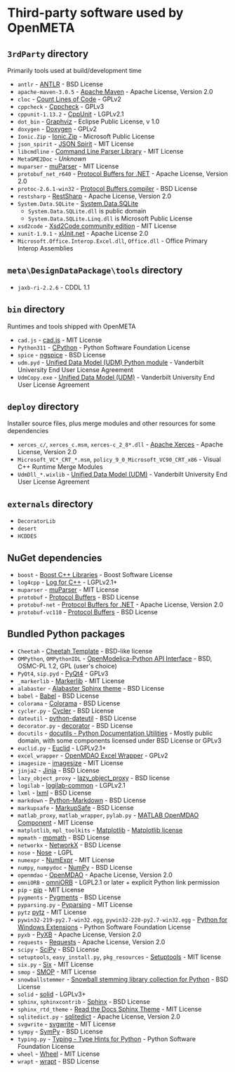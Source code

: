 Third-party software used by OpenMETA
=====================================

`3rdParty` directory
------------------

Primarily tools used at build/development time

  * `antlr` - [ANTLR](http://www.antlr.org/) - BSD License
  * `apache-maven-3.0.5` - [Apache Maven](https://maven.apache.org/) - Apache License, Version 2.0
  * `cloc` - [Count Lines of Code](http://cloc.sourceforge.net/) - GPLv2
  * `cppcheck` - [Cppcheck](http://cppcheck.sourceforge.net/) - GPLv3
  * `cppunit-1.13.2` - [CppUnit](https://sourceforge.net/projects/cppunit/) - LGPLv2.1
  * `dot_bin` - [Graphviz](http://www.graphviz.org/) - Eclipse Public License, v 1.0
  * `doxygen` - [Doxygen](http://www.stack.nl/~dimitri/doxygen/) - GPLv2
  * `Ionic.Zip` - [Ionic.Zip](https://dotnetzip.codeplex.com/) - Microsoft Public License
  * `json_spirit` - [JSON Spirit](https://www.codeproject.com/Articles/20027/JSON-Spirit-A-C-JSON-Parser-Generator-Implemented) - MIT License
  * `libcmdline` - [Command Line Parser Library](https://commandline.codeplex.com/) - MIT License
  * `MetaGME2Doc` - *Unknown*
  * `muparser` - [muParser][muparser] - MIT License
  * `protobuf_net_r640` - [Protocol Buffers for .NET][Protobuf.NET] - Apache License, Version 2.0
  * `protoc-2.6.1-win32` - [Protocol Buffers compiler][Protobuf] - BSD License
  * `restsharp` - [RestSharp](http://restsharp.org/) - Apache License, Version 2.0
  * `System.Data.SQLite` - [System.Data.SQLite](https://system.data.sqlite.org/index.html/doc/trunk/www/index.wiki)
      * `System.Data.SQLite.dll` is public domain
      * `System.Data.SQLite.Linq.dll` is Microsoft Public License
  * `xsd2code` - [Xsd2Code community edition](https://xsd2code.codeplex.com/) - MIT License
  * `xunit-1.9.1` - [xUnit.net](https://xunit.github.io/) - Apache License 2.0
  * `Microsoft.Office.Interop.Excel.dll`, `Office.dll` - Office Primary Interop Assemblies

`meta\DesignDataPackage\tools` directory
---------------
  * `jaxb-ri-2.2.6` - CDDL 1.1

`bin` directory
---------------

Runtimes and tools shipped with OpenMETA

  * `cad.js` - [cad.js](https://github.com/ghemingway/cad.js) - MIT License
  * `Python311` - [CPython](https://www.python.org/) - Python Software Foundation License
  * `spice` - [ngspice](http://ngspice.sourceforge.net/) - BSD License
  * `udm.pyd` - [Unified Data Model (UDM) Python module][UDM] - Vanderbilt University End User License Agreement
  * `UdmCopy.exe` - [Unified Data Model (UDM)][UDM] - Vanderbilt University End User License Agreement

`deploy` directory
------------------

Installer source files, plus merge modules and other resources for some dependencies

  * `xerces_c/`, `xerces_c.msm`, `xerces-c_2_8*.dll` - [Apache Xerces](http://xerces.apache.org/) - Apache License, Version 2.0
  * `Microsoft_VC*_CRT_*.msm`, `policy_9_0_Microsoft_VC90_CRT_x86` - Visual C++ Runtime Merge Modules
  * `UdmDll_*.wixlib` - [Unified Data Model (UDM)][UDM] - Vanderbilt University End User License Agreement

[UDM]: http://www.isis.vanderbilt.edu/tools/UDM

`externals` directory
---------------------

  * `DecoratorLib`
  * `desert`
  * `HCDDES`

NuGet dependencies
------------------

  * `boost` - [Boost C++ Libraries](http://www.boost.org/) - Boost Software License
  * `log4cpp` - [Log for C++](http://log4cpp.sourceforge.net/) - LGPLv2.1+
  * `muparser` - [muParser][muparser] - MIT License
  * `protobuf` - [Protocol Buffers][Protobuf] - BSD License
  * `protobuf-net` - [Protocol Buffers for .NET][Protobuf.NET] - Apache License, Version 2.0
  * `protobuf-vc110` - [Protocol Buffers][Protobuf] - BSD License

[muparser]: http://beltoforion.de/article.php?a=muparser
[Protobuf]: https://developers.google.com/protocol-buffers/
[Protobuf.NET]: https://github.com/mgravell/protobuf-net

Bundled Python packages
-----------------------
* `Cheetah` - [Cheetah Template](http://cheetahtemplate.org/) - BSD-like license
* `OMPython`, `OMPythonIDL` - [OpenModelica-Python API Interface](https://github.com/OpenModelica/OMPython) - BSD, OSMC-PL 1.2, GPL (user's choice)
* `PyQt4`, `sip.pyd` - [PyQt4](https://riverbankcomputing.com/software/pyqt/intro) - GPLv3
* `_markerlib` - [Markerlib](https://bitbucket.org/dholth/markerlib/) - MIT License
* `alabaster` - [Alabaster Sphinx theme](https://alabaster.readthedocs.io/) - BSD License
* `babel` - [Babel](http://babel.pocoo.org/) - BSD License
* `colorama` - [Colorama](https://github.com/tartley/colorama) - BSD License
* `cycler.py` - [Cycler](https://github.com/matplotlib/cycler) - BSD License
* `dateutil` - [python-dateutil](https://dateutil.readthedocs.io/en/stable/) - BSD License
* `decorator.py` - [decorator](https://github.com/micheles/decorator) - BSD License
* `docutils` - [docutils - Python Documentation Utilities](http://docutils.sourceforge.net/) - Mostly public domain, with some components licensed under BSD License or GPLv3
* `euclid.py` - [Euclid](https://code.google.com/archive/p/pyeuclid/) - LGPLv2.1+
* `excel_wrapper` - [OpenMDAO Excel Wrapper](https://github.com/OpenMDAO-Plugins/excel_wrapper) - GPLv2
* `imagesize` - [imagesize](https://github.com/shibukawa/imagesize_py) - MIT License
* `jinja2` - [Jinja](http://jinja.pocoo.org/) - BSD License
* `lazy_object_proxy` - [lazy_object_proxy](https://github.com/ionelmc/python-lazy-object-proxy) - BSD license
* `logilab` - [logilab-common](https://www.logilab.org/project/logilab-common) - LGPLv2.1
* `lxml` - [lxml](http://lxml.de/) - BSD License
* `markdown` - [Python-Markdown](https://pythonhosted.org/Markdown/) - BSD License
* `markupsafe` - [MarkupSafe](https://github.com/pallets/markupsafe) - BSD License
* `matlab_proxy`, `matlab_wrapper`, `pylab.py` - [MATLAB OpenMDAO Component](https://github.com/metamorph-inc/matlab_wrapper) - MIT License
* `matplotlib`, `mpl_toolkits` - [Matplotlib](http://matplotlib.org/) - [Matplotlib license](https://github.com/matplotlib/matplotlib/blob/master/LICENSE/LICENSE)
* `mpmath` - [mpmath](http://mpmath.org/) - BSD License
* `networkx` - [NetworkX](http://networkx.github.io/) - BSD License
* `nose` - [Nose](https://nose.readthedocs.io/en/latest/) - LGPL
* `numexpr` - [NumExpr](https://github.com/pydata/numexpr) - MIT License
* `numpy`, `numpydoc` - [NumPy](http://www.numpy.org/) - BSD License
* `openmdao` - [OpenMDAO](http://openmdao.org/) - Apache License, Version 2.0
* `omniORB` - [omniORB](http://www.omniorb.net) - LGPL2.1 or later + explicit Python link permission
* `pip` - [pip](https://pip.pypa.io/en/stable/) - MIT License
* `pygments` - [Pygments](http://pygments.org/) - BSD License
* `pyparsing.py` - [Pyparsing](http://pyparsing.wikispaces.com/) - MIT License
* `pytz` [pytz](http://pythonhosted.org/pytz/) - MIT License
* `pywin32-219-py2.7-win32.egg`, `pywin32-220-py2.7-win32.egg` - [Python for Windows Extensions](https://sourceforge.net/projects/pywin32/) - Python Software Foundation License
* `pyxb` - [PyXB](http://pyxb.sourceforge.net/) - Apache License, Version 2.0
* `requests` - [Requests](http://python-requests.org/) - Apache License, Version 2.0
* `scipy` - [SciPy](https://www.scipy.org/) - BSD License
* `setuptools`, `easy_install.py`, `pkg_resources` - [Setuptools](https://github.com/pypa/setuptools) - MIT license
* `six.py` - [Six](https://pypi.python.org/pypi/six/) - MIT License
* `smop` - [SMOP](https://github.com/metamorph-inc/smop) - MIT License
* `snowballstemmer` - [Snowball stemming library collection for Python](https://github.com/shibukawa/snowball_py) - BSD License
* `solid` - [solid](https://github.com/haaksmash/solid) - LGPLv3+
* `sphinx`, `sphinxcontrib` - [Sphinx](http://sphinx-doc.org/) - BSD License
* `sphinx_rtd_theme` - [Read the Docs Sphinx Theme](https://github.com/rtfd/sphinx_rtd_theme/) - MIT License
* `sqlitedict.py` - [sqlitedict](https://github.com/RaRe-Technologies/sqlitedict) - Apache License, Version 2.0
* `svgwrite` - [svgwrite](https://github.com/mozman/svgwrite) - MIT License
* `sympy` - [SymPy](http://www.sympy.org/en/index.html) - BSD License
* `typing.py` - [Typing - Type Hints for Python](https://pypi.python.org/pypi/typing/3.6.2) - Python Software Foundation License
* `wheel` - [Wheel](https://github.com/pypa/wheel) - MIT License
* `wrapt` - [wrapt](https://github.com/GrahamDumpleton/wrapt) - BSD License
